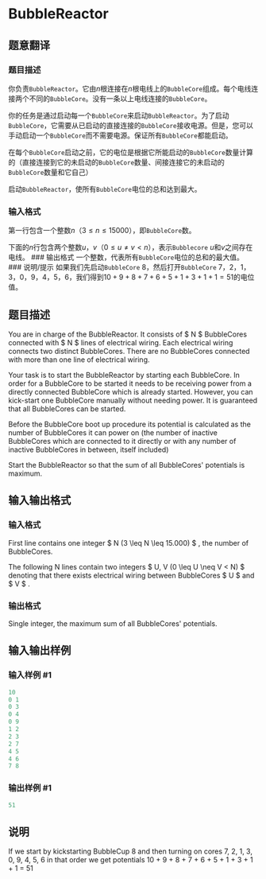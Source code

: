 # BubbleReactor

## 题意翻译

### 题目描述

你负责``BubbleReactor``。它由$n$根连接在$n$根电线上的``BubbleCore``组成。每个电线连接两个不同的``BubbleCore``。没有一条以上电线连接的``BubbleCore``。

你的任务是通过启动每一个``BubbleCore``来启动``BubbleReactor``。为了启动``BubbleCore``，它需要从已启动的直接连接的``BubbleCore``接收电源。但是，您可以手动启动一个``BubbleCore``而不需要电源。保证所有``BubbleCore``都能启动。

在每个``BubbleCore``启动之前，它的电位是根据它所能启动的``BubbleCore``数量计算的（直接连接到它的未启动的``BubbleCore``数量、间接连接它的未启动的``BubbleCore``数量和它自己）

启动``BubbleReactor``，使所有``BubbleCore``电位的总和达到最大。

### 输入格式

第一行包含一个整数$n$（$3\leq n\leq 15000$），即``BubbleCore``数。

下面的$n$行包含两个整数$u$，$v$（$0\leq u\neq v<n$），表示``Bubblecore`` $u$和$v$之间存在电线。 ### 输出格式 一个整数，代表所有``BubbleCore``电位的总和的最大值。 ### 说明/提示 如果我们先启动``BubbleCore`` $8$，然后打开``BubbleCore`` $7$，$2$，$1$，$3$，$0$，$9$，$4$，$5$，$6$，我们得到$10+9+8+7+6+5+1+3+1+1=51$的电位值。

## 题目描述

You are in charge of the BubbleReactor. It consists of $ N $ BubbleCores connected with $ N $ lines of electrical wiring. Each electrical wiring connects two distinct BubbleCores. There are no BubbleCores connected with more than one line of electrical wiring.

Your task is to start the BubbleReactor by starting each BubbleCore. In order for a BubbleCore to be started it needs to be receiving power from a directly connected BubbleCore which is already started. However, you can kick-start one BubbleCore manually without needing power. It is guaranteed that all BubbleCores can be started.

Before the BubbleCore boot up procedure its potential is calculated as the number of BubbleCores it can power on (the number of inactive BubbleCores which are connected to it directly or with any number of inactive BubbleCores in between, itself included)

Start the BubbleReactor so that the sum of all BubbleCores' potentials is maximum.

## 输入输出格式

### 输入格式

First line contains one integer $ N (3 \leq N \leq 15.000) $ , the number of BubbleCores.

The following N lines contain two integers $ U, V (0 \leq U \neq V < N) $ denoting that there exists electrical wiring between BubbleCores $ U $ and $ V $ .

### 输出格式

Single integer, the maximum sum of all BubbleCores' potentials.

## 输入输出样例

### 输入样例 #1

```cpp
10
0 1
0 3
0 4
0 9
1 2
2 3
2 7
4 5
4 6
7 8

```
### 输出样例 #1

```cpp
51

```
## 说明

If we start by kickstarting BubbleCup 8 and then turning on cores 7, 2, 1, 3, 0, 9, 4, 5, 6 in that order we get potentials 10 + 9 + 8 + 7 + 6 + 5 + 1 + 3 + 1 + 1 = 51

